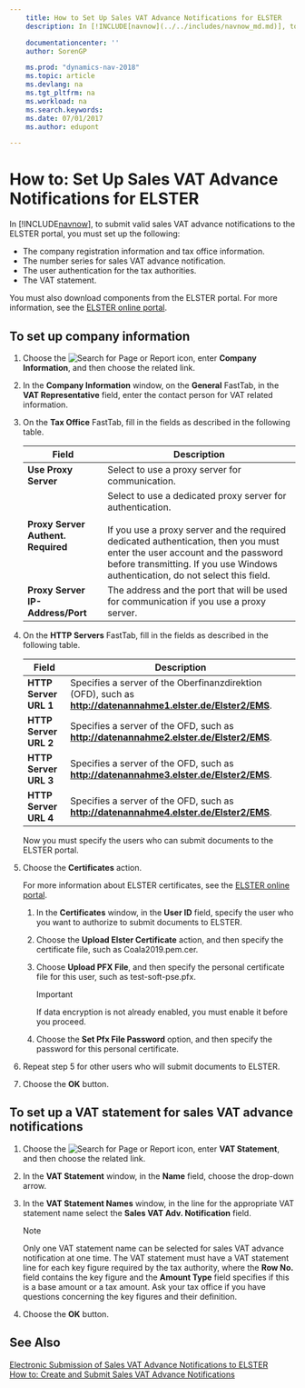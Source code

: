 ```yaml
---
    title: How to Set Up Sales VAT Advance Notifications for ELSTER
    description: In [!INCLUDE[navnow](../../includes/navnow_md.md)], to submit valid sales VAT advance notifications to the ELSTER portal, you must perform certain setup.

    documentationcenter: ''
    author: SorenGP

    ms.prod: "dynamics-nav-2018"
    ms.topic: article
    ms.devlang: na
    ms.tgt_pltfrm: na
    ms.workload: na
    ms.search.keywords:
    ms.date: 07/01/2017
    ms.author: edupont

---
```

# How to: Set Up Sales VAT Advance Notifications for ELSTER
In [!INCLUDE[navnow](../../includes/navnow_md.md)], to submit valid sales VAT advance notifications to the ELSTER portal, you must set up the following:  

- The company registration information and tax office information.  
- The number series for sales VAT advance notification.  
- The user authentication for the tax authorities.  
- The VAT statement.  

You must also download components from the ELSTER portal. For more information, see the [ELSTER online portal](https://go.microsoft.com/fwlink/?LinkId=155998).  

## To set up company information  

1. Choose the ![Search for Page or Report](../../media/ui-search/search_small.png "Search for Page or Report icon") icon, enter **Company Information**, and then choose the related link.  
2. In the **Company Information** window, on the **General** FastTab, in the **VAT Representative** field, enter the contact person for VAT related information.  
3. On the **Tax Office** FastTab, fill in the fields as described in the following table.  


   |               Field                |                                                                                                                                     Description                                                                                                                                     |
   |------------------------------------|-------------------------------------------------------------------------------------------------------------------------------------------------------------------------------------------------------------------------------------------------------------------------------------|
   |        **Use Proxy Server**        |                                                                                                                   Select to use a proxy server for communication.                                                                                                                   |
   | **Proxy Server Authent. Required** | Select to use a dedicated proxy server for authentication.<br /><br /> If you use a proxy server and the required dedicated authentication, then you must enter the user account and the password before transmitting. If you use Windows authentication, do not select this field. |
   |  **Proxy Server IP-Address/Port**  |                                                                                               The address and the port that will be used for communication if you use a proxy server.                                                                                               |


4. On the **HTTP Servers** FastTab, fill in the fields as described in the following table.  


   |         Field         |                                                  Description                                                   |
   |-----------------------|----------------------------------------------------------------------------------------------------------------|
   | **HTTP Server URL 1** | Specifies a server of the Oberfinanzdirektion (OFD), such as **<http://datenannahme1.elster.de/Elster2/EMS>**. |
   | **HTTP Server URL 2** |            Specifies a server of the OFD, such as **<http://datenannahme2.elster.de/Elster2/EMS>**.            |
   | **HTTP Server URL 3** |            Specifies a server of the OFD, such as **<http://datenannahme3.elster.de/Elster2/EMS>**.            |
   | **HTTP Server URL 4** |            Specifies a server of the OFD, such as **<http://datenannahme4.elster.de/Elster2/EMS>**.            |

   Now you must specify the users who can submit documents to the ELSTER portal.  

5. Choose the **Certificates** action.  

   For more information about ELSTER certificates, see the [ELSTER online portal](https://go.microsoft.com/fwlink/?LinkId=155998).  

   1.  In the **Certificates** window, in the **User ID** field, specify the user who you want to authorize to submit documents to ELSTER.  
   2.  Choose the **Upload Elster Certificate** action, and then specify the certificate file, such as Coala2019.pem.cer.  
   3.  Choose **Upload PFX File**, and then specify the personal certificate file for this user, such as test-soft-pse.pfx.  

       > [!IMPORTANT]  
       >  If data encryption is not already enabled, you must enable it before you proceed.

   4.  Choose the **Set Pfx File Password** option, and then specify the password for this personal certificate.  

6. Repeat step 5 for other users who will submit documents to ELSTER.  
7. Choose the **OK** button.  

## To set up a VAT statement for sales VAT advance notifications  

1.  Choose the ![Search for Page or Report](../../media/ui-search/search_small.png "Search for Page or Report icon") icon, enter **VAT Statement**, and then choose the related link.  
2.  In the **VAT Statement** window, in the **Name** field, choose the drop-down arrow.  
3.  In the **VAT Statement Names** window, in the line for the appropriate VAT statement name select the **Sales VAT Adv. Notification** field.  

    > [!NOTE]  
    >  Only one VAT statement name can be selected for sales VAT advance notification at one time. The VAT statement must have a VAT statement line for each key figure required by the tax authority, where the **Row No.** field contains the key figure and the **Amount Type** field specifies if this is a base amount or a tax amount. Ask your tax office if you have questions concerning the key figures and their definition.  

4.  Choose the **OK** button.  

## See Also  
 [Electronic Submission of Sales VAT Advance Notifications to ELSTER](electronic-submission-of-sales-vat-advance-notifications-to-elster.md)   
 [How to: Create and Submit Sales VAT Advance Notifications](how-to-create-and-submit-sales-vat-advance-notifications.md)
